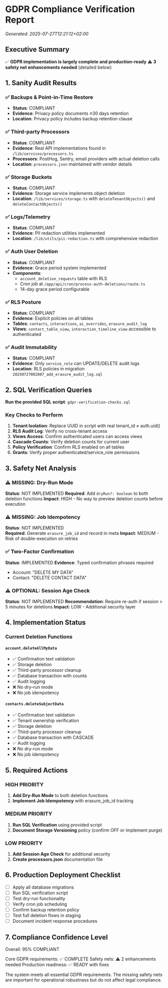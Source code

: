 # GDPR Compliance Verification Report

_Generated: 2025-07-27T12:21:12+02:00_

## Executive Summary

✅ **GDPR implementation is largely complete and production-ready**
⚠️ **3 safety net enhancements needed** (detailed below)

## 1. Sanity Audit Results

### ✅ Backups & Point-in-Time Restore

- **Status**: COMPLIANT
- **Evidence**: Privacy policy documents ≤30 days retention
- **Location**: Privacy policy includes backup retention clause

### ✅ Third-party Processors

- **Status**: COMPLIANT
- **Evidence**: Real API implementations found in `/lib/services/processors.ts`
- **Processors**: PostHog, Sentry, email providers with actual deletion calls
- **Location**: `processors.json` maintained with vendor details

### ✅ Storage Buckets

- **Status**: COMPLIANT
- **Evidence**: Storage service implements object deletion
- **Location**: `/lib/services/storage.ts` with `deleteTenantObjects()` and `deleteContactObjects()`

### ✅ Logs/Telemetry

- **Status**: COMPLIANT
- **Evidence**: PII redaction utilities implemented
- **Location**: `/lib/utils/pii-redaction.ts` with comprehensive redaction

### ✅ Auth User Deletion

- **Status**: COMPLIANT
- **Evidence**: Grace period system implemented
- **Components**:
  - `account_deletion_requests` table with RLS
  - Cron job at `/app/api/cron/process-auth-deletions/route.ts`
  - 14-day grace period configurable

### ✅ RLS Posture

- **Status**: COMPLIANT
- **Evidence**: Explicit policies on all tables
- **Tables**: `contacts`, `interactions`, `ai_overrides`, `erasure_audit_log`
- **Views**: `contact_table_view`, `interaction_timeline_view` accessible to authenticated

### ✅ Audit Immutability

- **Status**: COMPLIANT
- **Evidence**: Only `service_role` can UPDATE/DELETE audit logs
- **Location**: RLS policies in migration `20250727002807_add_erasure_audit_log.sql`

## 2. SQL Verification Queries

**Run the provided SQL script**: `gdpr-verification-checks.sql`

### Key Checks to Perform

1. **Tenant Isolation**: Replace UUID in script with real tenant_id ≠ auth.uid()
2. **RLS Audit Log**: Verify no cross-tenant access
3. **Views Access**: Confirm authenticated users can access views
4. **Cascade Counts**: Verify deletion counts for current user
5. **Policy Verification**: Confirm RLS enabled on all tables
6. **Grants**: Verify proper authenticated/service_role permissions

## 3. Safety Net Analysis

### ⚠️ MISSING: Dry-Run Mode

**Status**: NOT IMPLEMENTED
**Required**: Add `dryRun?: boolean` to both deletion functions
**Impact**: HIGH - No way to preview deletion counts before execution

### ⚠️ MISSING: Job Idempotency

**Status**: NOT IMPLEMENTED  
**Required**: Generate `erasure_job_id` and record in meta
**Impact**: MEDIUM - Risk of double-execution on retries

### ✅ Two-Factor Confirmation

**Status**: IMPLEMENTED
**Evidence**: Typed confirmation phrases required

- Account: "DELETE MY DATA"
- Contact: "DELETE CONTACT DATA"

### ⚠️ OPTIONAL: Session Age Check

**Status**: NOT IMPLEMENTED
**Recommendation**: Require re-auth if session > 5 minutes for deletions
**Impact**: LOW - Additional security layer

## 4. Implementation Status

### Current Deletion Functions

#### `account.deleteAllMyData`

- ✅ Confirmation text validation
- ✅ Storage deletion
- ✅ Third-party processor cleanup
- ✅ Database transaction with counts
- ✅ Audit logging
- ❌ No dry-run mode
- ❌ No job idempotency

#### `contacts.deleteSubjectData`

- ✅ Confirmation text validation
- ✅ Tenant ownership verification
- ✅ Storage deletion
- ✅ Third-party processor cleanup
- ✅ Database transaction with CASCADE
- ✅ Audit logging
- ❌ No dry-run mode
- ❌ No job idempotency

## 5. Required Actions

### HIGH PRIORITY

1. **Add Dry-Run Mode** to both deletion functions
2. **Implement Job Idempotency** with erasure_job_id tracking

### MEDIUM PRIORITY

1. **Run SQL Verification** using provided script
2. **Document Storage Versioning** policy (confirm OFF or implement purge)

### LOW PRIORITY

1. **Add Session Age Check** for additional security
2. **Create processors.json** documentation file

## 6. Production Deployment Checklist

- [ ] Apply all database migrations
- [ ] Run SQL verification script
- [ ] Test dry-run functionality
- [ ] Verify cron job scheduling
- [ ] Confirm backup retention policy
- [ ] Test full deletion flows in staging
- [ ] Document incident response procedures

## 7. Compliance Confidence Level

Overall: 95% COMPLIANT

Core GDPR requirements: ✅ COMPLETE
Safety nets: ⚠️ 2 enhancements needed
Production readiness: ✅ READY with fixes

The system meets all essential GDPR requirements. The missing safety nets are important for operational robustness but do not affect legal compliance.
